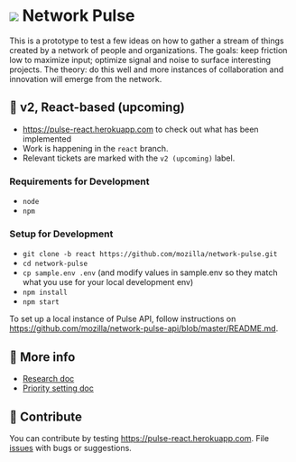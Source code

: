 # <img src="https://github.com/mozilla/network-pulse/blob/gh-pages/favicon.png?raw=true" /> Network Pulse

This is a prototype to test a few ideas on how to gather a stream of things created by a network of people and organizations. The goals: keep friction low to maximize input; optimize signal and noise to surface interesting projects. The theory: do this well and more instances of collaboration and innovation will emerge from the network.

## 🔷 v2, React-based (upcoming)

- https://pulse-react.herokuapp.com to check out what has been implemented
- Work is happening in the `react` branch.
- Relevant tickets are marked with the `v2 (upcoming)` label.

### Requirements for Development

- `node`
- `npm`

### Setup for Development

- `git clone -b react https://github.com/mozilla/network-pulse.git`
- `cd network-pulse`
- `cp sample.env .env` (and modify values in sample.env so they match what you use for your local development env)
- `npm install`
- `npm start`

To set up a local instance of Pulse API, follow instructions on https://github.com/mozilla/network-pulse-api/blob/master/README.md.

## 🔷 More info

 - [Research doc](https://docs.google.com/document/d/1SAAuPgOaVqpQorrbD0vZSnf8wHHYjddPyYrkrFj72kQ/)
 - [Priority setting doc](https://docs.google.com/presentation/d/1jwD5I3y1hT3LRwqY5fPlIn54DiJ5whWnuAK5G8OuEIY/)

## 🔷 Contribute

You can contribute by testing https://pulse-react.herokuapp.com. File [issues](https://github.com/mozilla/network-pulse/issues) with bugs or suggestions. 


